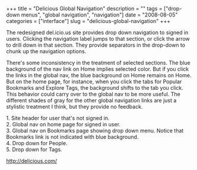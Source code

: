 +++
title = "Delicious Global Navigation"
description = ""
tags = ["drop-down menus", "global navigation", "navigation"]
date = "2008-08-05"
categories = ["interface"]
slug = "delicious-global-navigation"
+++


<p>The redesigned del.icio.us site provides drop down navigation to signed in users. Clicking the navigation label jumps to that section, or click the arrow to drill down in that section. They provide separators in the drop-down to chunk up the navigation options. </p>
<p>There's some inconsistency in the treatment of selected sections. The blue background of the nav link on Home implies selected color. But if you click the links in the global nav, the blue background on Home remains on Home. But on the home page, for instance, when you click the tabs for Popular Bookmarks and Explore Tags, the background shifts to the tab you click. This behavior could carry over to the global nav to be more useful. The different shades of gray for the other global navigation links are just a stylistic treatment I think, but they provide no feedback.</p>
<div id="screens-full" class="clear"><div class="caption">1. Site header for user that's not signed in.</div><div class="fullimg clear"><a href="/media/interface/delicious-globalnav-1.png" class="group" rel="group" title="1. Site header for user that's not signed in."><img src="/media/interface/delicious-globalnav-1.png" alt="" class="img-responsive"></a></div></div><div id="screens-full" class="clear"><div class="caption">2. Global nav on home page for signed in user.</div><div class="fullimg clear"><a href="/media/interface/delicious-globalnav-2.png" class="group" rel="group" title="2. Global nav on home page for signed in user."><img src="/media/interface/delicious-globalnav-2.png" alt="" class="img-responsive"></a></div></div><div id="screens-full" class="clear"><div class="caption">3. Global nav on Bookmarks page showing drop down menu. Notice that Bookmarks link is not indicated with blue background.</div><div class="fullimg clear"><a href="/media/interface/delicious-globalnav-3.png" class="group" rel="group" title="3. Global nav on Bookmarks page showing drop down menu. Notice that Bookmarks link is not indicated ..."><img src="/media/interface/delicious-globalnav-3.png" alt="" class="img-responsive"></a></div></div><div id="screens-full" class="clear"><div class="caption">4. Drop down for People.</div><div class="fullimg clear"><a href="/media/interface/delicious-globalnav-4.png" class="group" rel="group" title="4. Drop down for People."><img src="/media/interface/delicious-globalnav-4.png" alt="" class="img-responsive"></a></div></div><div id="screens-full" class="clear"><div class="caption">5. Drop down for Tags.</div><div class="fullimg clear"><a href="/media/interface/delicious-globalnav-5.png" class="group" rel="group" title="5. Drop down for Tags."><img src="/media/interface/delicious-globalnav-5.png" alt="" class="img-responsive"></a></div></div>        
<p><a href="http://delicious.com/">http://delicious.com/</a></p>


